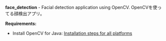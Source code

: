 **face_detection** - Facial detection application using OpenCV. OpenCVを使ってる顔検出アプリ。 


**Requirements:**
- Install OpenCV for Java: [Installation steps for all platforms](https://github.com/opencv-java/opencv-java-tutorials/blob/master/docs/source/01-installing-opencv-for-java.rst)
